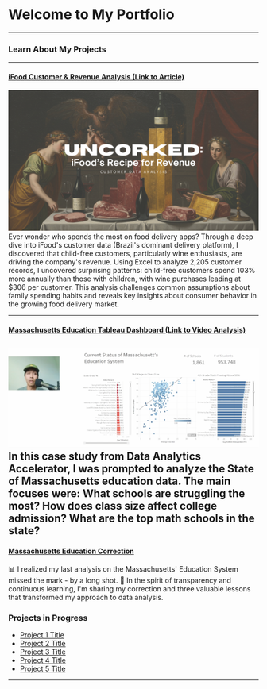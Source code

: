 # Welcome to My Portfolio

---

### Learn About My Projects

---
#### [iFood Customer & Revenue Analysis (Link to Article)](https://www.linkedin.com/pulse/uncorked-ifoods-recipe-revenue-joseph-pascual-qfsvc/?trackingId=q9ZSaOwrQ7W2otIOFl7nIA%3D%3D)
[<img src="images/Your paragraph text(1).png?raw=true"/>](https://www.linkedin.com/pulse/uncorked-ifoods-recipe-revenue-joseph-pascual-qfsvc/?trackingId=q9ZSaOwrQ7W2otIOFl7nIA%3D%3D)
Ever wonder who spends the most on food delivery apps? Through a deep dive into iFood's customer data (Brazil's dominant delivery platform), I discovered that child-free customers, particularly wine enthusiasts, are driving the company's revenue. Using Excel to analyze 2,205 customer records, I uncovered surprising patterns: child-free customers spend 103% more annually than those with children, with wine purchases leading at $306 per customer. This analysis challenges common assumptions about family spending habits and reveals key insights about consumer behavior in the growing food delivery market.

---
#### [Massachusetts Education Tableau Dashboard (Link to Video Analysis)](https://www.linkedin.com/posts/josephpascual_educationdata-dataanalysis-massachusetts-activity-7279251041768939521-KozZ?utm_source=share&utm_medium=member_desktop)
[<img src="images/Screenshot 2025-01-03 155210.png?raw=true"/>](https://public.tableau.com/app/profile/joseph.pascual/viz/MassSchoolData_17349314001910/Dashboard1#1)
In this case study from Data Analytics Accelerator, I was prompted to analyze the State of Massachusetts education data. The main focuses were:
What schools are struggling the most?
How does class size affect college admission?
What are the top math schools in the state? 
---
#### [Massachusetts Education Correction](/sample_project)
📊 I realized my last analysis on the Massachusetts' Education System missed the mark - by a long shot.
🧐 In the spirit of transparency and continuous learning, I'm sharing my correction and three valuable lessons that transformed my approach to data analysis.

### Projects in Progress

- [Project 1 Title](http://example.com/)
- [Project 2 Title](http://example.com/)
- [Project 3 Title](http://example.com/)
- [Project 4 Title](http://example.com/)
- [Project 5 Title](http://example.com/)

---




